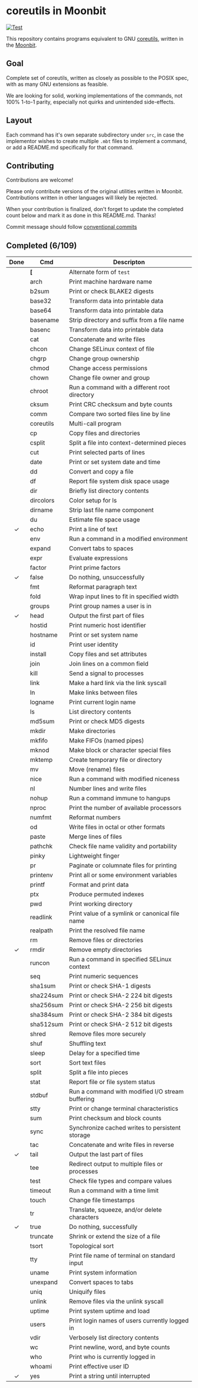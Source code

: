 # coreutils in Moonbit

[![Test](https://github.com/five-nuts/coreutils/actions/workflows/test.yaml/badge.svg)](https://github.com/five-nuts/coreutils/actions/workflows/test.yaml)

This repository contains programs equivalent to GNU
[coreutils](https://www.gnu.org/software/coreutils/), written in the
[Moonbit](https://www.moonbitlang.com/).

## Goal

Complete set of coreutils, written as closely as possible to the POSIX spec,
with as many GNU extensions as feasible.

We are looking for solid, working implementations of the commands, not 100%
1-to-1 parity, especially not quirks and unintended side-effects.

## Layout

Each command has it's own separate subdirectory under `src`, in case the
implementor wishes to create multiple `.mbt` files to implement a command, or add
a README.md specifically for that command.

## Contributing

Contributions are welcome!

Please only contribute versions of the original utilities written in Moonbit.
Contributions written in other languages will likely be rejected.

When your contribution is finalized, don't forget to update the completed
count below and mark it as done in this README.md. Thanks!

Commit message should follow [conventional commits](https://www.conventionalcommits.org/)

## Completed (6/109)

|  Done   | Cmd       | Descripton                                       |
| :-----: | --------- | ------------------------------------------------ |
|         | **[**     | Alternate form of `test`                         |
|         | arch      | Print machine hardware name                      |
|         | b2sum     | Print or check BLAKE2 digests                    |
|         | base32    | Transform data into printable data               |
|         | base64    | Transform data into printable data               |
|         | basename  | Strip directory and suffix from a file name      |
|         | basenc    | Transform data into printable data               |
|         | cat       | Concatenate and write files                      |
|         | chcon     | Change SELinux context of file                   |
|         | chgrp     | Change group ownership                           |
|         | chmod     | Change access permissions                        |
|         | chown     | Change file owner and group                      |
|         | chroot    | Run a command with a different root directory    |
|         | cksum     | Print CRC checksum and byte counts               |
|         | comm      | Compare two sorted files line by line            |
|         | coreutils | Multi-call program                               |
|         | cp        | Copy files and directories                       |
|         | csplit    | Split a file into context-determined pieces      |
|         | cut       | Print selected parts of lines                    |
|         | date      | Print or set system date and time                |
|         | dd        | Convert and copy a file                          |
|         | df        | Report file system disk space usage              |
|         | dir       | Briefly list directory contents                  |
|         | dircolors | Color setup for ls                               |
|         | dirname   | Strip last file name component                   |
|         | du        | Estimate file space usage                        |
| &check; | echo      | Print a line of text                             |
|         | env       | Run a command in a modified environment          |
|         | expand    | Convert tabs to spaces                           |
|         | expr      | Evaluate expressions                             |
|         | factor    | Print prime factors                              |
| &check; | false     | Do nothing, unsuccessfully                       |
|         | fmt       | Reformat paragraph text                          |
|         | fold      | Wrap input lines to fit in specified width       |
|         | groups    | Print group names a user is in                   |
| &check; | head      | Output the first part of files                   |
|         | hostid    | Print numeric host identifier                    |
|         | hostname  | Print or set system name                         |
|         | id        | Print user identity                              |
|         | install   | Copy files and set attributes                    |
|         | join      | Join lines on a common field                     |
|         | kill      | Send a signal to processes                       |
|         | link      | Make a hard link via the link syscall            |
|         | ln        | Make links between files                         |
|         | logname   | Print current login name                         |
|         | ls        | List directory contents                          |
|         | md5sum    | Print or check MD5 digests                       |
|         | mkdir     | Make directories                                 |
|         | mkfifo    | Make FIFOs (named pipes)                         |
|         | mknod     | Make block or character special files            |
|         | mktemp    | Create temporary file or directory               |
|         | mv        | Move (rename) files                              |
|         | nice      | Run a command with modified niceness             |
|         | nl        | Number lines and write files                     |
|         | nohup     | Run a command immune to hangups                  |
|         | nproc     | Print the number of available processors         |
|         | numfmt    | Reformat numbers                                 |
|         | od        | Write files in octal or other formats            |
|         | paste     | Merge lines of files                             |
|         | pathchk   | Check file name validity and portability         |
|         | pinky     | Lightweight finger                               |
|         | pr        | Paginate or columnate files for printing         |
|         | printenv  | Print all or some environment variables          |
|         | printf    | Format and print data                            |
|         | ptx       | Produce permuted indexes                         |
|         | pwd       | Print working directory                          |
|         | readlink  | Print value of a symlink or canonical file name  |
|         | realpath  | Print the resolved file name                     |
|         | rm        | Remove files or directories                      |
| &check; | rmdir     | Remove empty directories                         |
|         | runcon    | Run a command in specified SELinux context       |
|         | seq       | Print numeric sequences                          |
|         | sha1sum   | Print or check SHA-1 digests                     |
|         | sha224sum | Print or check SHA-2 224 bit digests             |
|         | sha256sum | Print or check SHA-2 256 bit digests             |
|         | sha384sum | Print or check SHA-2 384 bit digests             |
|         | sha512sum | Print or check SHA-2 512 bit digests             |
|         | shred     | Remove files more securely                       |
|         | shuf      | Shuffling text                                   |
|         | sleep     | Delay for a specified time                       |
|         | sort      | Sort text files                                  |
|         | split     | Split a file into pieces                         |
|         | stat      | Report file or file system status                |
|         | stdbuf    | Run a command with modified I/O stream buffering |
|         | stty      | Print or change terminal characteristics         |
|         | sum       | Print checksum and block counts                  |
|         | sync      | Synchronize cached writes to persistent storage  |
|         | tac       | Concatenate and write files in reverse           |
| &check; | tail      | Output the last part of files                    |
|         | tee       | Redirect output to multiple files or processes   |
|         | test      | Check file types and compare values              |
|         | timeout   | Run a command with a time limit                  |
|         | touch     | Change file timestamps                           |
|         | tr        | Translate, squeeze, and/or delete characters     |
| &check; | true      | Do nothing, successfully                         |
|         | truncate  | Shrink or extend the size of a file              |
|         | tsort     | Topological sort                                 |
|         | tty       | Print file name of terminal on standard input    |
|         | uname     | Print system information                         |
|         | unexpand  | Convert spaces to tabs                           |
|         | uniq      | Uniquify files                                   |
|         | unlink    | Remove files via the unlink syscall              |
|         | uptime    | Print system uptime and load                     |
|         | users     | Print login names of users currently logged in   |
|         | vdir      | Verbosely list directory contents                |
|         | wc        | Print newline, word, and byte counts             |
|         | who       | Print who is currently logged in                 |
|         | whoami    | Print effective user ID                          |
| &check; | yes       | Print a string until interrupted                 |
